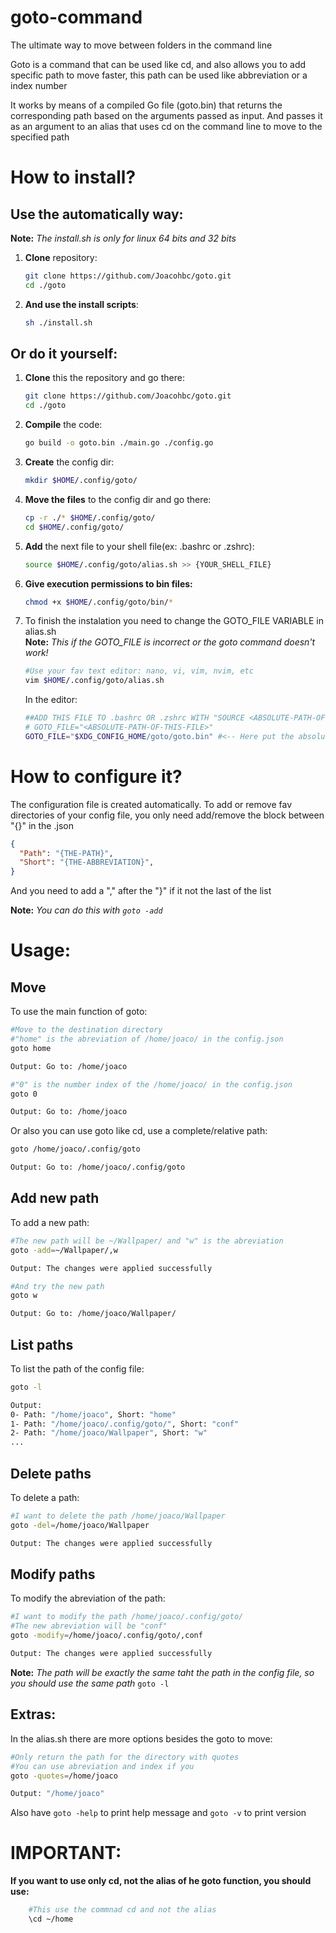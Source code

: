 # goto-command
 The ultimate way to move between folders in the command line

Goto is a command that can be used like cd, and also allows you to add specific path to move faster, this path can be used like abbreviation or a index number

It works by means of a compiled Go file (goto.bin) that returns the corresponding path based on the arguments passed as input. And passes it as an argument to an alias that uses cd on the command line to move to the specified path
# How to install?

## Use the automatically way:

**Note:** *The install.sh is only for linux 64 bits and 32 bits*

1. **Clone** repository: <br /> 
    ```bash 
    git clone https://github.com/Joacohbc/goto.git
    cd ./goto
    ``` 
2. **And use the install scripts**: <br />
    ```bash 
    sh ./install.sh
    ```
## Or do it yourself:

1. **Clone** this the repository and go there: <br />
    ```bash
    git clone https://github.com/Joacohbc/goto.git
    cd ./goto
    ```
2. **Compile** the code: <br />
    ```bash
    go build -o goto.bin ./main.go ./config.go 
    ```
3. **Create** the config dir: <br />
    ```bash
    mkdir $HOME/.config/goto/
    ```
4. **Move the files** to the config dir and go there: <br />
    ```bash
    cp -r ./* $HOME/.config/goto/
    cd $HOME/.config/goto/
    ```
5. **Add** the next file to your shell file(ex: .bashrc or .zshrc): <br />
    ```bash
    source $HOME/.config/goto/alias.sh >> {YOUR_SHELL_FILE} 
    ```
6. **Give execution permissions to bin files:**
    ```bash
    chmod +x $HOME/.config/goto/bin/*
    ```
7. To finish the instalation you need to change the GOTO_FILE VARIABLE in alias.sh <br />
    **Note:** *This if the GOTO_FILE is incorrect or the goto command doesn't work!*
    ```bash
    #Use your fav text editor: nano, vi, vim, nvim, etc
    vim $HOME/.config/goto/alias.sh
    ```
    In the editor:
    ```bash
    ##ADD THIS FILE TO .bashrc OR .zshrc WITH "SOURCE <ABSOLUTE-PATH-OF-THIS-FILE>"   
    # GOTO_FILE="<ABSOLUTE-PATH-OF-THIS-FILE>"
    GOTO_FILE="$XDG_CONFIG_HOME/goto/goto.bin" #<-- Here put the absolute path of the goto.bin ($HOME/.config/goto/goto.bin)
    ```


# How to configure it?

The configuration file is created automatically. To add or remove fav directories
of your config file, you only need add/remove the block between "{}" in the .json

```json
{
  "Path": "{THE-PATH}", 
  "Short": "{THE-ABBREVIATION}", 
} 
```
And you need to add a "," after the "}" if it not the last of the list

**Note:** *You can do this with ```goto -add```*

# Usage:
## Move
To use the main function of goto:
```bash  
#Move to the destination directory
#"home" is the abreviation of /home/joaco/ in the config.json
goto home

Output: Go to: /home/joaco

#"0" is the number index of the /home/joaco/ in the config.json
goto 0

Output: Go to: /home/joaco
```

Or also you can use goto like cd, use a complete/relative path:
```bash  
goto /home/joaco/.config/goto

Output: Go to: /home/joaco/.config/goto
```

## Add new path
To add a new path:
```bash
#The new path will be ~/Wallpaper/ and "w" is the abreviation 
goto -add=~/Wallpaper/,w 

Output: The changes were applied successfully

#And try the new path 
goto w

Output: Go to: /home/joaco/Wallpaper/
```

## List paths
To list the path of the config file:
```bash
goto -l 

Output: 
0- Path: "/home/joaco", Short: "home"
1- Path: "/home/joaco/.config/goto/", Short: "conf"
2- Path: "/home/joaco/Wallpaper", Short: "w"
...
```

## Delete paths
To delete a path:
```bash
#I want to delete the path /home/joaco/Wallpaper
goto -del=/home/joaco/Wallpaper  

Output: The changes were applied successfully
```

## Modify paths
To modify the abreviation of the path:
```bash
#I want to modify the path /home/joaco/.config/goto/
#The new abreviation will be "conf"
goto -modify=/home/joaco/.config/goto/,conf  

Output: The changes were applied successfully
```
**Note:** *The path will be exactly the same taht the path in the config file, so you should use the same path* ```goto -l```

## Extras:
In the alias.sh there are more options besides the goto to move:
```bash
#Only return the path for the directory with quotes
#You can use abreviation and index if you 
goto -quotes=/home/joaco

Output: "/home/joaco"
```
Also have ```goto -help``` to print help message and ```goto -v``` to print version  

# IMPORTANT:
**If you want to use only cd, not the alias of he goto function, you should use:**
```bash
    #This use the commnad cd and not the alias
    \cd ~/home
```